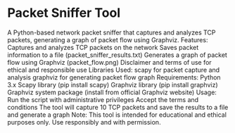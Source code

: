 # Packet Sniffer Tool
A Python-based network packet sniffer that captures and analyzes TCP packets, generating a graph of packet flow using Graphviz.
Features:
Captures and analyzes TCP packets on the network
Saves packet information to a file (packet_sniffer_results.txt)
Generates a graph of packet flow using Graphviz (packet_flow.png)
Disclaimer and terms of use for ethical and responsible use
Libraries Used:
scapy for packet capture and analysis
graphviz for generating packet flow graph
Requirements:
Python 3.x
Scapy library (pip install scapy)
Graphviz library (pip install graphviz)
Graphviz system package (install from official Graphviz website)
Usage:
Run the script with administrative privileges
Accept the terms and conditions
The tool will capture 10 TCP packets and save the results to a file and generate a graph
Note: This tool is intended for educational and ethical purposes only. Use responsibly and with permission.
